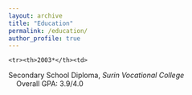 ```yaml
---
layout: archive
title: "Education"
permalink: /education/
author_profile: true
---
```


<table>
  
    <tr><th>2003*</th><td>
Secondary School Diploma, <em>Surin Vocational College</em><br>
&nbsp;&nbsp;&nbsp;&nbsp;Overall GPA: 3.9/4.0
</td></tr>


</table>


